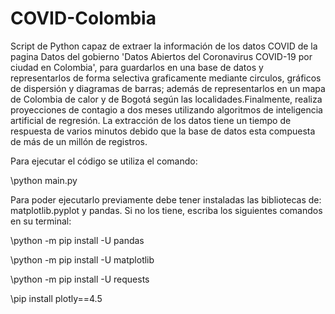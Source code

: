 # COVID-Colombia
Script de Python capaz de extraer la información de los datos COVID de la pagina Datos del gobierno 'Datos Abiertos del Coronavirus COVID-19 por ciudad en Colombia', para guardarlos en una base de datos y representarlos de forma selectiva graficamente mediante circulos, gráficos de dispersión y diagramas de barras; además de representarlos en un mapa de Colombia de calor y de Bogotá según las localidades.Finalmente, realiza proyecciones de contagio a dos meses utilizando algoritmos de inteligencia artificial de regresión.
La extracción de los datos tiene un tiempo de respuesta de varios minutos debido que la base de datos esta compuesta de más de un millón de registros.  


Para ejecutar el código se utiliza el comando:

\python main.py

Para poder ejecutarlo previamente debe tener instaladas las bibliotecas de: matplotlib.pyplot y pandas. Si no los tiene, escriba los siguientes comandos en su terminal:

\python -m pip install -U pandas

\python -m pip install -U matplotlib

\python -m pip install -U requests

\pip install plotly==4.5
